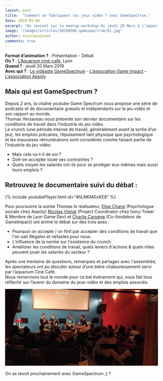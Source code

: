```yaml
---
layout: post
title:  "Comment se fabriquent les jeux vidéo ? avec GameSpectrum."
date: 2019-05-06
excerpt: "On revient sur le meetup-workshop du jeudi 20 Mars à l’aquarium ciné-café, co-organisé avec l’association Game Impact et le vidéaste GameSpectrum !"
image: "/images/articles/20190506-gamespectrum/01.jpg"
author: nicolasvienat
comments: true
---
```


**Format d’animation ?** : Présentation - Débat  
**Où ?** : [L’Aquarium ciné-café](http://aquarium-cine-cafe.fr/), Lyon   
**Quand ?** : jeudi 20 Mars 2019  
**Avec qui ?** : [Le vidéaste GameSpectrum](https://www.youtube.com/user/XxIxostxX/about) - [L’association Game Impact](https://www.facebook.com/g4meimpact/) – [L’association Apsoly](http://apsoly.com)  

## Mais qui est GameSpectrum ?

Depuis 2 ans, la chaîne youtube Game Spectrum nous propose une série de podcasts et de documentaire gratuits et indépendants sur le jeu vidéo et son rapport au monde.  
Thomas Versaveau nous présente son dernier documentaire sur les conditions de travail dans l’industrie du jeu vidéo.  
Le crunch (une période intense de travail, généralement avant la sortie d’un jeu), les emplois précaires, l’épuisement tant physique que psychologique et les mauvaises rémunérations sont considérés comme faisant partie de l’industrie du jeu vidéo.  

  * Mais cela va-t-il de soi ?
  * Doit-on accepter toute ses contraintes ? 
  * Quels moyen les salariés ont-ils pour se protéger eux-mêmes mais aussi leurs emplois ? 

## Retrouvez le documentaire suivi du débat : 

{% include youtubePlayer.html id="4hLNKMGxKE8" %}

Pour poursuivre la soirée Thomas le réalisateur, [Elise Chane](https://www.linkedin.com/in/elise-chane-sha-lin-138466106/) (Psychologue sociale chez Aspoly) [Nicolas Vienat](https://www.linkedin.com/in/vienat-nicolas-5b0ab897/) (Project Coordinator chez Ivory-Tower & Membre de Lyon Game Dev) et [Charlie Carpène](https://www.linkedin.com/in/charlie-carpene-3bb96153/) (Co-fondateur de GameImpact) ont animé le débat sur des trois axes :  
  - Pourquoi on accepte / on finit par accepter des conditions de travail que l'on sait illégales et néfastes pour nous.  
  - L'influence de la norme sur l'existence du crunch.  
  - Améliorer les conditions de travail, quels leviers d'actions & quels rôles peuvent jouer les salariés du secteur ?  
  
Après une trentaine de questions, remarques et partages avec l'assemblée, les spectateurs ont pu discuter autour d’une bière chaleureusement servi par l’aquarium Ciné Café.  
Nous remercions tout le monde pour ce bel évènement qui, nous fait tous réfléchir sur l’avenir du domaine du jeux-vidéo et des emplois associés.  

![Photo : Table ronde avec GameSpectrum](/images/articles/20190506-gamespectrum/02.jpg)  

On se revoit prochainement avec GameSpectrum ;) ? 
